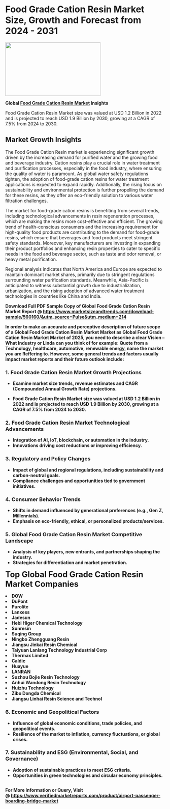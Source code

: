 <H1>Food Grade Cation Resin Market Size, Growth and Forecast from 2024 - 2031</H1><img class="aligncenter size-medium wp-image-584254" src="https://thirdeyenews.in/wp-content/uploads/2024/09/Global-Market-Research-300x168.jpeg" alt="" width="300" height="168" /><p><strong>Global&nbsp;<a href="https://www.marketsizeandtrends.com/download-sample/560160/&amp;utm_source=Pulse&amp;utm_medium=214">Food Grade Cation Resin Market</a> Insights</strong></p><p>Food Grade Cation Resin Market size was valued at USD 1.2 Billion in 2022 and is projected to reach USD 1.9 Billion by 2030, growing at a CAGR of 7.5% from 2024 to 2030.</p><p><h2>Market Growth Insights</h2> <p>The Food Grade Cation Resin market is experiencing significant growth driven by the increasing demand for purified water and the growing food and beverage industry. Cation resins play a crucial role in water treatment and purification processes, especially in the food industry, where ensuring the quality of water is paramount. As global water safety regulations tighten, the adoption of food-grade cation resins for water treatment applications is expected to expand rapidly. Additionally, the rising focus on sustainability and environmental protection is further propelling the demand for these resins, as they offer an eco-friendly solution to various water filtration challenges.</p> <p><strong></strong></p> <p>The market for food-grade cation resins is benefiting from several trends, including technological advancements in resin regeneration processes, which are making the resins more cost-effective and efficient. The growing trend of health-conscious consumers and the increasing requirement for high-quality food products are contributing to the demand for food-grade resins, which ensure that beverages and food products meet stringent safety standards. Moreover, key manufacturers are investing in expanding their product portfolios and enhancing resin properties to cater to specific needs in the food and beverage sector, such as taste and odor removal, or heavy metal purification.</p> <p>Regional analysis indicates that North America and Europe are expected to maintain dominant market shares, primarily due to stringent regulations surrounding water purification standards. Meanwhile, Asia-Pacific is anticipated to witness substantial growth due to industrialization, urbanization, and the rising adoption of advanced water treatment technologies in countries like China and India.</p> <p><strong></p><p><span class=""><strong>Download Full PDF Sample Copy of Global Food Grade Cation Resin Market Report</strong> @ <a href="https://www.marketsizeandtrends.com/download-sample/560160/&amp;utm_source=Pulse&amp;utm_medium=214" target="_blank">https://www.marketsizeandtrends.com/download-sample/560160/&amp;utm_source=Pulse&amp;utm_medium=214</a></span></p><p>In order to make an accurate and perceptive description of future scope of a Global&nbsp;Food Grade Cation Resin Market Market as Global&nbsp;Food Grade Cation Resin Market Market of 2025, you need to describe a clear Vision &ndash; What Industry or Linda can you think of for example: Quote from a Technology, healthcare, automotive, renewable energy, name the market you are Reffering to. However, some general trends and factors usually impact market reports and their future outlook include:</p><h3>1.&nbsp;<strong>Food Grade Cation Resin Market Growth Projections</strong></h3><ul><li>Examine market size trends, revenue estimates and CAGR (Compounded Annual Growth Rate) projections.</li><li><p>Food Grade Cation Resin Market size was valued at USD 1.2 Billion in 2022 and is projected to reach USD 1.9 Billion by 2030, growing at a CAGR of 7.5% from 2024 to 2030.</p></li></ul><h3>2.&nbsp;<strong>Food Grade Cation Resin Market Technological Advancements</strong></h3><ul><li>Integration of AI, IoT, blockchain, or automation in the industry.</li><li>Innovations driving cost reductions or improving efficiency.</li></ul><h3>3.&nbsp;<strong>Regulatory and Policy Changes</strong></h3><ul><li>Impact of global and regional regulations, including sustainability and carbon-neutral goals.</li><li>Compliance challenges and opportunities tied to government initiatives.</li></ul><h3>4.&nbsp;<strong>Consumer Behavior Trends</strong></h3><ul><li>Shifts in demand influenced by generational preferences (e.g., Gen Z, Millennials).</li><li>Emphasis on eco-friendly, ethical, or personalized products/services.</li></ul><h3>5.&nbsp;<strong>Global Food Grade Cation Resin Market Competitive Landscape</strong></h3><ul><li>Analysis of key players, new entrants, and partnerships shaping the industry.</li><li>Strategies for differentiation and market penetration.</li></ul><p data-pm-slice="1 1 []"><span style="color: inherit; font-family: inherit; font-size: 25px;">Top Global Food Grade Cation Resin Market Companies</span></p><div class="" data-test-id=""><p><li>DOW</li><li> DuPont</li><li> Purolite</li><li> Lanxess</li><li> Jadesun</li><li> Hebi Higer Chemical Technology</li><li> Sunresin</li><li> Suqing Group</li><li> Ningbo Zhengguang Resin</li><li> Jiangsu Jinkai Resin Chemical</li><li> Taiyuan Lanlang Technology Industrial Corp</li><li> Thermax Limited</li><li> Caldic</li><li> Huayue</li><li> LANRAN</li><li> Suzhou Bojie Resin Technology</li><li> Anhui Wandong Resin Technology</li><li> Huizhu Technology</li><li> Zibo Dongda Chemical</li><li> Jiangsu Linhai Resin Science and Technol</li></p></div><h3>6.&nbsp;<strong>Economic and Geopolitical Factors</strong></h3><ul><li>Influence of global economic conditions, trade policies, and geopolitical events.</li><li>Resilience of the market to inflation, currency fluctuations, or global crises.</li></ul><h3>7.&nbsp;<strong>Sustainability and ESG (Environmental, Social, and Governance)</strong></h3><ul><li>Adoption of sustainable practices to meet ESG criteria.</li><li>Opportunities in green technologies and circular economy principles.</li></ul><h2><strong style="font-size: 14px;">For More Information or Query, Visit @&nbsp;</strong><a style="background-color: #ffffff; font-size: 14px;" href="https://www.marketsizeandtrends.com/report/food-grade-cation-resin-market/" target="_blank">https://www.verifiedmarketreports.com/product/airport-passenger-boarding-bridge-market</a></h2>
